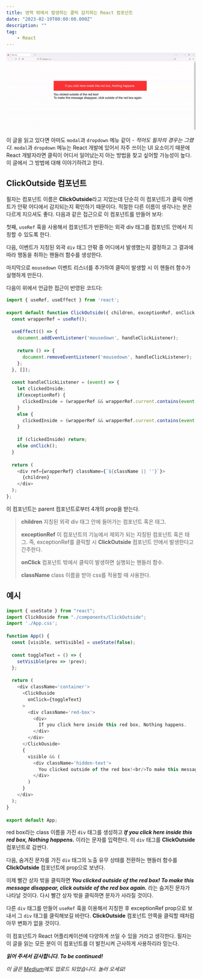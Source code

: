 ```yaml
---
title: 영역 밖에서 발생하는 클릭 감지하는 React 컴포넌트
date: "2023-02-19T00:00:00.000Z"
description: ""
tag: 
    - React
---
```


![click-outside](../gifs/click-outside.gif)

이 글을 읽고 있다면 아마도 `modal`과 `dropdown` 메뉴 같이 - _적어도 필자의 경우는 그랬다_. `modal`과 `dropdown` 메뉴는 React 개발에 있어서 자주 쓰이는 UI 요소이기 때문에 React 개발자라면 클릭이 어디서 일어났는지 아는 방법을 찾고 싶어할 가능성이 높다. 이 글에서 그 방법에 대해 이야기하려고 한다.

## ClickOutside 컴포넌트
필자는 컴포넌트 이름은 **ClickOutside**라고 지었는데 단순히 이 컴포넌트가 클릭 이벤트가 안팎 어디에서 감지되는지 확인하기 때문이다. 적절한 다른 이름이 생각나는 분은 다르게 지으셔도 좋다. 다음과 같은 접근으로 이 컴포넌트를 만들어 보자:

첫째, `useRef` 훅을 사용해서 컴포넌트가 반환하는 외곽 div 태그를 컴포넌트 안에서 지칭할 수 있도록 한다.

다음, 이벤트가 지칭된 외곽 `div` 태그 안팎 중 어디에서 발생했는지 결정하고 그 결과에 따라 행동을 취하는 핸들러 함수를 생성한다.

마지막으로 `mousedown` 이벤트 리스너를 추가하여 클릭이 발생할 시 이 핸들러 함수가 실행하게 만든다.

다음이 위에서 언급한 접근이 반영된 코드다:

```js
import { useRef, useEffect } from 'react';

export default function ClickOutside({ children, exceptionRef, onClick, className }) {
  const wrapperRef = useRef();

  useEffect(() => {
    document.addEventListener('mousedown', handleClickListener);
    
    return () => {
      document.removeEventListener('mousedown', handleClickListener);
    };
  }, []);

  const handleClickListener = (event) => {
    let clickedInside;
    if(exceptionRef) {
      clickedInside = (wrapperRef && wrapperRef.current.contains(event.target)) || exceptionRef.current === event.target || exceptionRef.current.contains(event.target);
    }
    else {
      clickedInside = (wrapperRef && wrapperRef.current.contains(event.target));
    }

    if (clickedInside) return;
    else onClick();
  }
  
  return (
    <div ref={wrapperRef} className={`${className || ''}`}>
      {children}
    </div>
  );
};
```

이 컴포넌트는 parent 컴포넌트로부터 4개의 prop을 받는다.

> **children** 지칭된 외곽 div 태그 안에 들어가는 컴포넌트 혹은 태그.
> 
> **exceptionRef** 이 컴포넌트의 기능에서 제외가 되는 지칭된 컴포넌트 혹은 태그. 즉, exceptionRef를 클릭할 시 **ClickOutside** 컴포넌트 안에서 발생한다고 간주한다.
> 
> **onClick** 컴포넌트 밖에서 클릭이 발생하면 실행되는 핸들러 함수.
> 
> **className** class 이름을 받아 css를 적용할 때 사용한다.

## 예시
```js
import { useState } from "react";
import ClickOuside from "./components/ClickOutside";
import './App.css';

function App() {
  const [visible, setVisible] = useState(false);

  const toggleText = () => {
    setVisible(prev => !prev);
  };

  return (
    <div className='container'>
      <ClickOuside
        onClick={toggleText}
      >
        <div className='red-box'>
          <div>
            If you click here inside this red box, Nothing happens.
          </div>
        </div>
      </ClickOuside>
      {
        visible && (
          <div className='hidden-text'>
            You clicked outside of the red box!<br/>To make this message disappear, click outside of the red box again.
          </div>
        )
      }
    </div>
  );
}

export default App; 
```

red box라는 class 이름을 가진 `div` 태그를 생성하고 _**If you click here inside this red box, Nothing happens.**_ 이라는 문자를 입력한다. 이 `div` 태그를 **ClickOutside** 컴포넌트로 감싼다. 

다음, 숨겨진 문자를 가진 `div` 태그의 노출 유무 상태를 전환하는 핸들러 함수를 **ClickOutside** 컴포넌트에 prop으로 보낸다.

이제 빨간 상자 밖을 클릭하면 _**You clicked outside of the red box! To make this message disappear, click outside of the red box again.**_ 라는 숨겨진 문자가 나타날 것이다. 다시 빨간 상자 밖을 클릭하면 문자가 사라질 것이다.

다른 `div` 태그를 만들어 `useRef` 훅을 이용해서 지칭한 후 exceptionRef prop으로 보내서 그 `div` 태그를 클릭해보길 바란다. **ClickOutside** 컴포넌트 안쪽을 클릭할 때처럼 아무 변화가 없을 것이다.

이 컴포넌트가 React 어플리케이션에 다양하게 쓰일 수 있을 거라고 생각한다. 필자는 이 글을 읽는 모든 분이 이 컴포넌트를 더 발전시켜 근사하게 사용하리라 믿는다.

_**읽어 주셔서 감사합니다. To be continued!**_

_이 글은 [Medium](https://medium.com/@shkim04/react-how-to-detect-click-outside-a-component-984fe2e003e8)에도 업로드 되었습니다._
_놀러 오세요!_